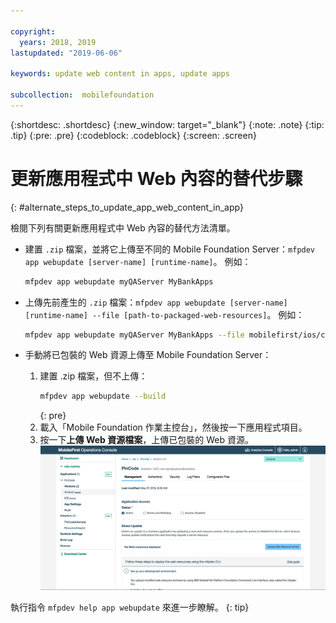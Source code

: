 ```yaml
---

copyright:
  years: 2018, 2019
lastupdated: "2019-06-06"

keywords: update web content in apps, update apps

subcollection:  mobilefoundation
---
```


{:shortdesc: .shortdesc}
{:new_window: target="_blank"}
{:note: .note}
{:tip: .tip}
{:pre: .pre}
{:codeblock: .codeblock}
{:screen: .screen}

# 更新應用程式中 Web 內容的替代步驟
{: #alternate_steps_to_update_app_web_content_in_app}

檢閱下列有關更新應用程式中 Web 內容的替代方法清單。

* 建置 `.zip` 檔案，並將它上傳至不同的 Mobile Foundation Server：`mfpdev app webupdate [server-name] [runtime-name]`。
  例如：
  ```bash
  mfpdev app webupdate myQAServer MyBankApps
  ```

* 上傳先前產生的 `.zip` 檔案：`mfpdev app webupdate [server-name] [runtime-name] --file [path-to-packaged-web-resources]`。
  例如：
  ```bash
  mfpdev app webupdate myQAServer MyBankApps --file mobilefirst/ios/com.mfp.myBankApp-1.0.1.zip
  ```

* 手動將已包裝的 Web 資源上傳至 Mobile Foundation Server：
  1. 建置 .zip 檔案，但不上傳：
      ```bash
      mfpdev app webupdate --build
      ```
      {: pre}
  2. 載入「Mobile Foundation 作業主控台」，然後按一下應用程式項目。
  3. 按一下**上傳 Web 資源檔案**，上傳已包裝的 Web 資源。    
      ![透過主控台上傳「直接更新」.zip 檔案](images/upload-direct-update-package.png "透過主控台上傳「直接更新」.zip 檔案，其中「上傳 Web 資源檔案」按鈕強調顯示")

執行指令 `mfpdev help app webupdate` 來進一步瞭解。
{: tip}
